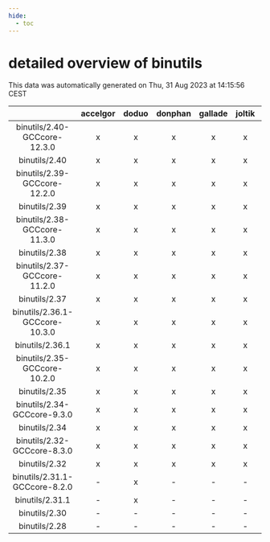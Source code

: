 ```yaml
---
hide:
  - toc
---
```


detailed overview of binutils
=============================


This data was automatically generated on Thu, 31 Aug 2023 at 14:15:56 CEST  

| |accelgor|doduo|donphan|gallade|joltik|skitty|swalot|victini|
| :---: | :---: | :---: | :---: | :---: | :---: | :---: | :---: | :---: |
|binutils/2.40-GCCcore-12.3.0|x|x|x|x|x|x|x|x|
|binutils/2.40|x|x|x|x|x|x|x|x|
|binutils/2.39-GCCcore-12.2.0|x|x|x|x|x|x|x|x|
|binutils/2.39|x|x|x|x|x|x|x|x|
|binutils/2.38-GCCcore-11.3.0|x|x|x|x|x|x|x|x|
|binutils/2.38|x|x|x|x|x|x|x|x|
|binutils/2.37-GCCcore-11.2.0|x|x|x|x|x|x|x|x|
|binutils/2.37|x|x|x|x|x|x|x|x|
|binutils/2.36.1-GCCcore-10.3.0|x|x|x|x|x|x|x|x|
|binutils/2.36.1|x|x|x|x|x|x|x|x|
|binutils/2.35-GCCcore-10.2.0|x|x|x|x|x|x|x|x|
|binutils/2.35|x|x|x|x|x|x|x|x|
|binutils/2.34-GCCcore-9.3.0|x|x|x|x|x|x|x|x|
|binutils/2.34|x|x|x|x|x|x|x|x|
|binutils/2.32-GCCcore-8.3.0|x|x|x|x|x|x|x|x|
|binutils/2.32|x|x|x|x|x|x|x|x|
|binutils/2.31.1-GCCcore-8.2.0|-|x|-|-|-|-|x|-|
|binutils/2.31.1|-|x|-|-|-|x|x|x|
|binutils/2.30|-|-|-|-|-|x|-|x|
|binutils/2.28|-|-|-|-|-|x|-|x|
